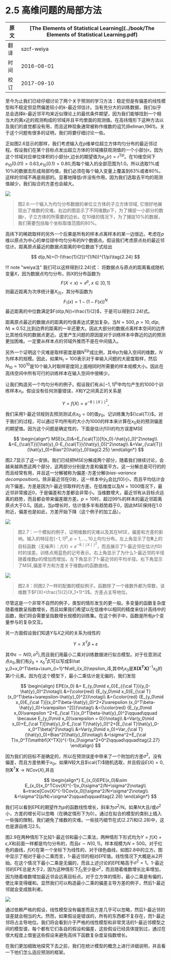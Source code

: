 # 2.5 高维问题的局部方法

原文     | [The Elements of Statistical Learning](../book/The Elements of Statistical Learning.pdf)
      ---|---
翻译     | szcf-weiya
时间     | 2016-08-01
校订   |  2017-09-10

至今为止我们已经仔细讨论了两个关于预测的学习方法：稳定但是有偏差的线性模型和不稳定但显然偏差较小的$k$-最近邻估计。当有充分大的训练数据，我们似乎总会选择$k$-最近邻平均来近似理论上的最优条件期望，因为我们能够找到一个相当大的离$x$近的观测构成的邻域并且平均里面的观测值。在高纬情形下这种方法以及我们的直觉都没有用，而且这种现象通常被称作维数的诅咒(Bellman,1961)。关于这个问题有很多的证明，我们将要仔细讨论一些。

正如图2.6显示的那样，我们考虑输入在$p$维单位超立方体均匀分布的最近邻过程。假设我们在某个目标点发出超立方体的邻域捕获观测值的一个小部分$r$。因为这个邻域对应单位体积的小部分$r$,边长的期望值为$e_p(r)=r^{1/p}$。在10维空间下$e_{10}(0.01)=0.63$,$e_{10}(0.1)=0.80$,而每个输入的全部范围为1.0。所以选取$1\%$或$10\%$的数据去形成局部均值，我们必须在每个输入变量上覆盖到$63\%$或者$80\%$。这样的邻域不再是局部的。显著地降低$r$并没有作用，因为我们选取去平均的观测值越少，我们拟合的方差也会越大。

![](../img/02/fig2.6.png)

> 图2.6:一个输入为均匀分布数据的单位立方体的子立方体邻域, 它很好地展现出了维数的灾难。右边的图显示了不同维数$p$下，为了捕捉一小部分的数据$r$，子立方体的所需要的边长。在10维的情况下，为了捕捉$10\%$的数据，我们需要包括每个坐标取值范围的$80\%$。

高纬下的稀疏取样的另外一个后果是所有的样本点离样本的某一边很近。考虑在$p$维以原点为中心的单位球中均匀分布的$N$个数据点。假设我们考虑原点处的最近邻估计。距离原点最近的数据点距离的中位数由下式给出

$$
d(p,N)=(1-(\frac{1}{2})^{1/N})^{1/p}\tag{2.24}
$$

!!! note "weiya注"
    我们可以这样得到(2.24)式：
    将数据点与原点的距离看成随机变量$X$，因为数据点均匀分布，则$X$的分布函数为
    $$
    F(X<x)=x^p, \; x\in [0,1]
    $$
    则最近距离为次序统计量$X_{(1)}$，其分布函数为
    $$
    F_1(x)=1-(1-F(x))^N
    $$
    最近距离的中位数满足$F(d(p,N))=\frac{1}{2}$，于是可以得到(2.24)式。

距离原点最近的数据点的距离的均值表达式更加复杂。当$N=500,p=10,d(p,N)\approx 0.52$,比到边界的距离的一半还要大。因此大部分的数据点离样本空间的边界比其他任何的数据点更近。这里产生问题的原因是对于训练样本中靠近的边的预测更加困难。一定要从样本点的邻域外推而不是在中间插入。

另外一个证明这个灾难是取样密度是跟$N^{1/p}$成比例，其中$p$为输入空间的维数，$N$为样本的规模。因此，如果$N_1=100$表示对于单输入问题的大密度取样，然后$N_{10}=100^{10}$是10个输入时取样密度同上面相同时所需要的样本规模大小。因此在高纬空间中所有可行的训练样本在输入空间中很稀少。

让我们构造另一个均匀分布的例子。假设我们有从$[-1,1]^p$中均匀产生的1000个训练样本$x_i$。假设没有任何测量错误，$X$和$Y$之间真正的关系是

$$
Y = f(X) = e^{−8\mid \mid X\mid \mid ^2},
$$

我们采用1-最近邻规则去预测测试点$x_0=0$的值$y_0$。记训练集为${\cal{T}}$。对于我们的过程，可以通过平均所有的大小为1000的样本来计算在$x_0$处的预测偏差的期望值。因为这个问题是确定性的，下面是估计$f(0)$的均方误差MSE

$$
\begin{align*}
MSE(x_0)&=E_{\cal{T}}[f(x_0)-\hat{y}_0]^2\notag\\
&=E_{\cal{T}}[\hat{y}_0-E_{\cal{T}}(\hat{y}_0)]^2\notag\\
&=Var_{\cal{T}}(\hat{y}_0)+Bias^2(\hat{y}_0)\tag{2.25}
\end{align*}
$$

图2.7显示了这一安排。我们已经把MSE分解成两个部分，随着我们继续讨论，会越来越熟悉这两个部分，这两部分分别是方差和偏差平方。这一分解总是可行的的而且经常有用，并且这一分解被称为偏差-方差分解(*bias-variance decomposition*)。除非最近邻在0处，这一样本中$\hat{y}_0$会比$f(0)$小，而且平均估计会向下偏差。方差是因为1-最近邻取样的方差。在低维度以及$N=1000$情况下，最近邻非常接近0，于是偏差和方差都会非常小。当维数增大，最近邻有从目标点远离的趋势，而且都会带来偏差跟方差。$p=10$时，超过$99\%$的样本的最近邻距离原点大于0.5。因此，当$p$增长时，估计值多半有趋势趋于0，因此MSE保持在1.0附近，偏差也是如此，方差开始下降（这个例子的加工品）。

![](../img/02/fig2.7.png)

> 图2.7：一个模拟的例子，证明维数的灾难以及其在MSE，偏差和方差的影响。输入的特征在$[-1,1]^p,p=1,\ldots,10$上均匀分布。左上角显示了在$\mathbf{R}$上的目标函数（无噪声）：$f(X)=e^{-8\mid \mid X\mid \mid ^2}$，而且展示了1-最近邻在估计$f(0)$时的误差。训练点用蓝色的记号表示。右上角显示了为什么1-最近邻的半径随着维数$p$的增加而增加。左下角显示了1-最近邻的平均半径。右下角显示了MSE,偏差平方和方差关于维数$p$的函数曲线。

![](../img/02/fig2.8.png)

> 图2.8：同图2.7一样的配置的模拟例子。函数除了一个维数外都为常数，该维数下$F(X)=\frac{1}{2}(X_1+1)^3$。方差占主导地位。

尽管这是一个非常不自然的例子，类型的情形发生的更一般。多变量的函数复杂度随着维数呈指数增长，而且如果我们希望以在低维中以相同的精度来估计高纬中的函数，我们将会需要呈指数增长规模的训练集。在这个例子中，函数是所有$p$个变量参与的复杂交互。

另一方面假设我们知道$Y$与$X$之间的关系为线性的

$$
Y = X^T\beta + \varepsilon\tag{2.26}
$$

其中$\varepsilon \sim N(0,\sigma^2)$,而且我们用最小二乘对训练数据进行拟合模型。对于任意测试点$x_0$,我们有$\hat y_0=x_0^T\hat{\beta}$,可以写成$\hat y_0=x_0^T\beta+\sum_{i=1}^N\ell_i(x_0)\epsilon_i$,其中$\ell_i{x_0}$是${\mathbf{X(X^TX)}}^{-1}x_0$的第$i$个元素。因为在这个模型下，最小二乘估计是无偏的，我们发现

$$
\begin{align}
EPE(x_0) &= E_{y_0\mid x_0}E_{{\cal T}}(y_0-\hat{y}_0)^2\notag\\
&={\color{red} {E_{y_0\mid x_0}E_{\cal T}(x_0^T\beta+\varepsilon-\hat{y}_0)^2}}\notag\\
&={\color{red} {E_{y_0\mid x_0}E_{\cal T}[(x_0^T\beta-\hat{y}_0)^2+2\varepsilon (x_0^T\beta-\hat{y}_0)+\varepsilon ^2]}}\notag\\
&={\color{red} {E_{y_0\mid x_0}\varepsilon ^2+E_{\cal T}(x_0^T\beta-\hat{y}_0)^2\qquad\qquad \because E_{y_0\mid x_0}\varepsilon = 0}}\notag\\
&=Var(y_0\mid x_0)+E_{\cal T}[\hat{y}_0-E_{\cal T}\hat{y}_0]^2+[E_{\cal T}\hat{y}_0-x_0^T\beta]^2\notag\\
&=Var(y_0\mid x_0)+Var_{\cal T}(\hat{y}_0)+Bias^2(\hat{y}_0)\notag\\
&=\sigma^2+E_{\cal T}x_0^T(\mathbf{X^TX})^{-1}x_0\sigma^2+0^2\qquad\qquad\tag{2.27}
\end{align}
$$

因为我们的目标不是确定的，所以在预测误差中带来了一个附加的方差$\sigma^2$。没有偏差，而且方差依赖于$x_0$。如果$N$较大且$\cal{T}$随机选取，并且假设$E(X)=0$,则$\mathbf{X}^T\mathbf{X}\longrightarrow NCov(X)$,并且

$$
\begin{align*}
E_{x_0}EPE(x_0)&\sim E_{x_0}x_0^TCov(X)^{-1}x_0\sigma^2/N+\sigma^2\notag\\
&=trace[Cov(X)^{-1}Cov(x_0)]\sigma^2/N+\sigma^2\notag\\
&=\sigma^2(p/N)+\sigma^2\qquad\qquad\tag{2.28}
\end{align*}
$$

我们可以看到EPE的期望作为$p$的函数线性增长，斜率为$\sigma^2/N$。如果$N$大且/或$\sigma^2$小，方差的增长可以忽略（在确定情形下为0）。通过在拟合的模型的类别上插入一些强的限制，我们避免了维数的灾难。一些技巧细节在式(2.27)和(2.28)中，这也是源自练习2.5。

图2.9在两种情形下比较1-最近邻和最小二乘法，两种情形下形式均为$Y=f(X)+\epsilon$,$X$和前面一样都是均匀分布的，而且$\epsilon\sim N(0,1)$。样本规模为$N=500$。对于红色的曲线，$f(X)$在第一个坐标下为线性的，对于绿色曲线，如图2.8中的立方。图中显示了相对于最小二乘而言，1-最近邻的相对$EPE$值。线性情况下大概是从2开始。在这个情况下最小二乘是无偏的，而且上述讨论的EPE略高于$\sigma^2=1$。1-最近邻的EPE总是大于2，因为这种情形下$\hat{f}_0$至少是$\sigma^2$，而且随着维数增长比率增加，因为随着维数增加最近邻会远离目标点。对于立方体的情形，最小二乘是有偏的，使比率变得缓和。显然我们可以构造最小二乘的偏差主导方差的例子，然后1-最近邻就会变成胜利者。

![](../img/02/fig2.9.png)

通过依赖严格的假设，线性模型没有偏差而且方差几乎可以忽略，然后1-最近邻的误差就会相当的大。然而，如果假设是错误的，所有的东西都不复存在，而1-最近邻将占主导地位。我们将会看到介于严格的线性模型和非常灵活的1-最近邻模型之间的模型谱，每个都有它们各自的假设和偏差，这些假设已经具体提到过，通过在很大程度上借鉴这些假设来避免高纬下函数复杂度呈指数增长。

在我们更加细致地探究下去之前，我们在统计模型的概念上进行详细说明，并且看一下他们怎么适应预测的框架。
